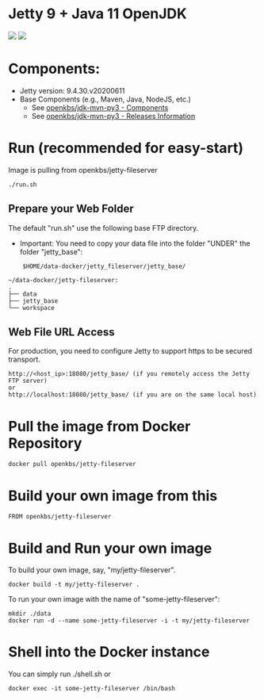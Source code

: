 # Jetty 9 + Java 11 OpenJDK

[![](https://images.microbadger.com/badges/image/openkbs/jetty-fileserver.svg)](https://microbadger.com/images/openkbs/jetty-fileserver "Get your own image badge on microbadger.com") [![](https://images.microbadger.com/badges/version/openkbs/jetty-fileserver.svg)](https://microbadger.com/images/openkbs/jetty-fileserver "Get your own version badge on microbadger.com")

# Components:
* Jetty version: 9.4.30.v20200611
* Base Components (e.g., Maven, Java, NodeJS, etc.)
  * See [openkbs/jdk-mvn-py3 - Components](https://github.com/DrSnowbird/jdk-mvn-py3/blob/master/README.md#Components)
  * See [openkbs/jdk-mvn-py3 - Releases Information](https://github.com/DrSnowbird/jdk-mvn-py3/blob/master/README.md#Releases-information)

# Run (recommended for easy-start)
Image is pulling from openkbs/jetty-fileserver
```
./run.sh
```

## Prepare your Web Folder
The default "run.sh" use the following base FTP directory.
* Important: You need to copy your data file into the folder "UNDER" the folder "jetty_base":

```
    $HOME/data-docker/jetty_fileserver/jetty_base/

~/data-docker/jetty-fileserver: 
.
├── data
├── jetty_base
└── workspace

```

## Web File URL Access
For production, you need to configure Jetty to support https to be secured transport.
```
http://<host_ip>:18080/jetty_base/ (if you remotely access the Jetty FTP server)
or
http://localhost:18080/jetty_base/ (if you are on the same local host)
```


# Pull the image from Docker Repository

```
docker pull openkbs/jetty-fileserver
```

# Build your own image from this

```
FROM openkbs/jetty-fileserver
```

# Build and Run your own image
To build your own image, say, "my/jetty-fileserver".

```
docker build -t my/jetty-fileserver .
```

To run your own image with the name of "some-jetty-fileserver":

```
mkdir ./data
docker run -d --name some-jetty-fileserver -i -t my/jetty-fileserver
```

# Shell into the Docker instance
You can simply run ./shell.sh
or

```
docker exec -it some-jetty-fileserver /bin/bash
```
